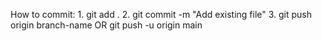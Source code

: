 How to commit:
    1. git add .
    2. git commit -m "Add existing file"
    3. git push origin branch-name OR git push -u origin main